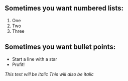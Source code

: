 ## Sometimes you want numbered lists:
1. One
2. Two
3. Three 

## Sometimes you want bullet points:

* Start a line with a star
* Profit!

*This text will be italic*
_This will also be italic_

